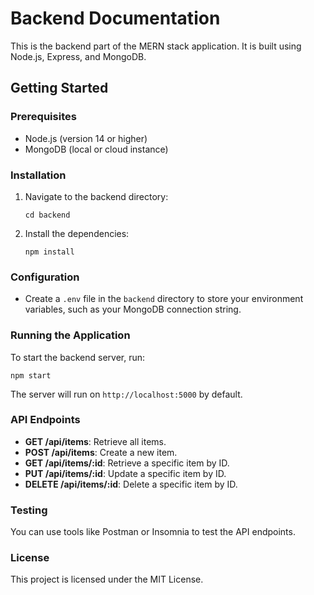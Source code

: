# Backend Documentation

This is the backend part of the MERN stack application. It is built using Node.js, Express, and MongoDB.

## Getting Started

### Prerequisites

- Node.js (version 14 or higher)
- MongoDB (local or cloud instance)

### Installation

1. Navigate to the backend directory:
   ```
   cd backend
   ```

2. Install the dependencies:
   ```
   npm install
   ```

### Configuration

- Create a `.env` file in the `backend` directory to store your environment variables, such as your MongoDB connection string.

### Running the Application

To start the backend server, run:
```
npm start
```

The server will run on `http://localhost:5000` by default.

### API Endpoints

- **GET /api/items**: Retrieve all items.
- **POST /api/items**: Create a new item.
- **GET /api/items/:id**: Retrieve a specific item by ID.
- **PUT /api/items/:id**: Update a specific item by ID.
- **DELETE /api/items/:id**: Delete a specific item by ID.

### Testing

You can use tools like Postman or Insomnia to test the API endpoints.

### License

This project is licensed under the MIT License.